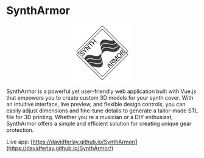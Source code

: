 # SynthArmor

<p align="center">
  <img
    src="public/SynthArmor_logo.png"
    alt="SynthArmor Logo"
    style="width:30%; height:auto;"
  />
</p>

SynthArmor is a powerful yet user-friendly web application built with Vue.js that empowers you to create custom 3D models for your synth cover. With an intuitive interface, live preview, and flexible design controls, you can easily adjust dimensions and fine-tune details to generate a tailor-made STL file for 3D printing. Whether you're a musician or a DIY enthusiast, SynthArmor offers a simple and efficient solution for creating unique gear protection.

Live app: [https://davidferlay.github.io/SynthArmor/](https://davidferlay.github.io/SynthArmor/)
